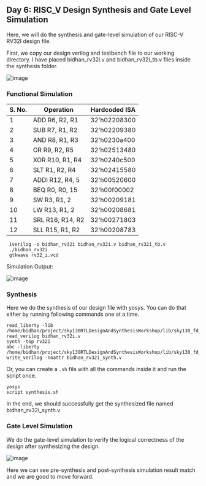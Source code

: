 ## Day 6: RISC_V Design Synthesis and Gate Level Simulation 

Here, we will do the synthesis and gate-level simulation of our RISC-V RV32I design file. 

First, we copy our design verilog and testbench file to our working directory. I have placed bidhan_rv32i.v and bidhan_rv32i_tb.v files inside the synthesis folder.

 ![image](https://github.com/poudelbidhan/VSD-HDP/assets/69006235/43df5a93-e3da-42da-9750-0678c02e5d8d)


 ### Functional Simulation 

 | S. No. | Operation       | Hardcoded ISA  |
|--------|-----------------|----------------|
| 1      | ADD R6, R2, R1  | 32'h02208300   |
| 2      | SUB R7, R1, R2  | 32'h02209380   |
| 3      | AND R8, R1, R3  | 32'h0230a400   |
| 4      | OR R9, R2, R5   | 32'h02513480   |
| 5      | XOR R10, R1, R4 | 32'h0240c500   |
| 6      | SLT R1, R2, R4  | 32'h02415580   |
| 7      | ADDI R12, R4, 5 | 32'h00520600   |
| 8      | BEQ R0, R0, 15  | 32'h00f00002   |
| 9      | SW R3, R1, 2    | 32'h00209181   |
| 10     | LW R13, R1, 2   | 32'h00208681   |
| 11     | SRL R16, R14, R2| 32'h00271803   |
| 12     | SLL R15, R1, R2 | 32'h00208783   |

     iverilog -o bidhan_rv32i bidhan_rv32i.v bidhan_rv32i_tb.v
     ./bidhan_rv32i 
     gtkwave rv32_i.vcd 

Simulation Output: 

![image](https://github.com/poudelbidhan/VSD-HDP/assets/69006235/6a23ad4f-e77c-440f-a78a-96fd88c27db9)




### Synthesis 

Here we do the synthesis of our design file with yosys. 
You can do that either by running following commands one at a time. 

    read_liberty -lib /home/bidhan/project/sky130RTLDesignAndSynthesisWorkshop/lib/sky130_fd_sc_hd__tt_025C_1v80.lib
    read_verilog bidhan_rv32i.v
    synth -top rv32i
    abc -liberty /home/bidhan/project/sky130RTLDesignAndSynthesisWorkshop/lib/sky130_fd_sc_hd__tt_025C_1v80.lib
    write_verilog -noattr bidhan_rv32i_synth.v

Or, you can create a ``` .sh ``` file with all the commands inside it and run the script once. 

    yosys
    script synthesis.sh

  In the end, we should successfully get the synthesized file named bidhan_rv32i_synth.v
  

### Gate Level Simulation 

 We do the gate-level simulation to verify the logical correctness of the design after synthesizing the design. 

![image](https://github.com/poudelbidhan/VSD-HDP/assets/69006235/556fabaf-78ff-470a-b68b-861c222acd55)

Here we can see pre-synthesis and post-synthesis simulation result match and we are good to move forward.

 

  

